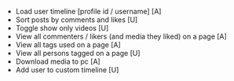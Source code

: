 - Load user timeline [profile id / username] [A]
- Sort posts by comments and likes [U]
- Toggle show only videos [U]
- View all commenters / likers (and media they liked) on a page [A]
- View all tags used on a page [A]
- View all persons tagged on a page [U]
- Download media to pc [A]
- Add user to custom timeline [U]
